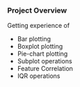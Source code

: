 ### Project Overview

 Getting experience of 
- Bar plotting
- Boxplot plotting
- Pie-chart plotting
- Subplot operations
- Feature Correlation
- IQR operations


